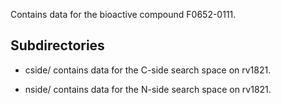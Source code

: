 Contains data for the bioactive compound F0652-0111.

## Subdirectories

- cside/ contains data for the C-side search space on rv1821.

- nside/ contains data for the N-side search space on rv1821.

